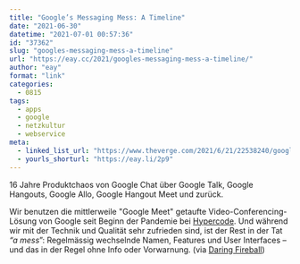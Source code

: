 ```yaml
---
title: "Google’s Messaging Mess: A Timeline"
date: "2021-06-30"
datetime: "2021-07-01 00:57:36"
id: "37362"
slug: "googles-messaging-mess-a-timeline"
url: "https://eay.cc/2021/googles-messaging-mess-a-timeline/"
author: "eay"
format: "link"
categories:
  - 0815
tags:
  - apps
  - google
  - netzkultur
  - webservice
meta:
  - linked_list_url: "https://www.theverge.com/2021/6/21/22538240/google-chat-allo-hangouts-talk-messaging-mess-timeline"
  - yourls_shorturl: "https://eay.li/2p9"
---
```


16 Jahre Produktchaos von Google Chat über Google Talk, Google Hangouts, Google Allo, Google Hangout Meet und zurück.

Wir benutzen die mittlerweile "Google Meet" getaufte Video-Conferencing-Lösung von Google seit Beginn der Pandemie bei [Hypercode](https://hypercode.de/). Und während wir mit der Technik und Qualität sehr zufrieden sind, ist der Rest in der Tat _“a mess_”: Regelmässig wechselnde Namen, Features und User Interfaces – und das in der Regel ohne Info oder Vorwarnung. (via [Daring Fireball](https://www.theverge.com/2021/6/21/22538240/google-chat-allo-hangouts-talk-messaging-mess-timeline))
